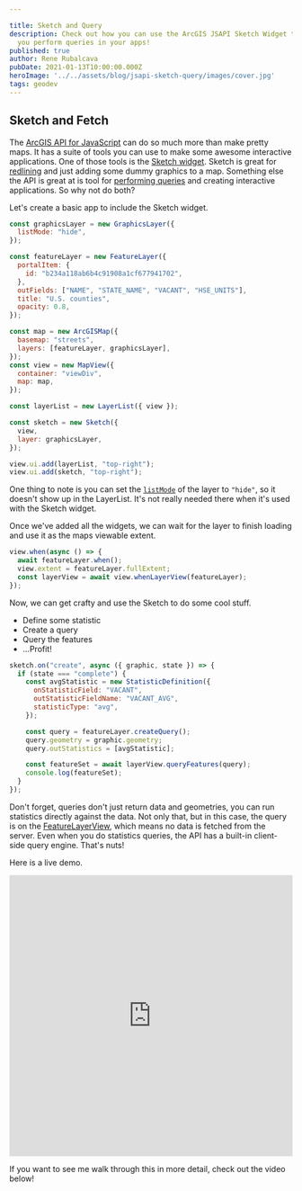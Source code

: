 ```yaml
---

title: Sketch and Query
description: Check out how you can use the ArcGIS JSAPI Sketch Widget to help
  you perform queries in your apps!
published: true
author: Rene Rubalcava
pubDate: 2021-01-13T10:00:00.000Z
heroImage: '../../assets/blog/jsapi-sketch-query/images/cover.jpg'
tags: geodev
---
```


## Sketch and Fetch

The [ArcGIS API for JavaScript](https://developers.arcgis.com/javascript/) can
do so much more than make pretty maps. It has a suite of tools you can use to
make some awesome interactive applications. One of those tools is the
[Sketch widget](https://developers.arcgis.com/javascript/latest/api-reference/esri-widgets-Sketch.html).
Sketch is great for
[redlining](https://youngarchitect.com/architecture-intern-101-architectural-redlines/)
and just adding some dummy graphics to a map. Something else the API is great at
is tool for
[performing queries](https://odoe.net/blog/client-side-fun-with-arcgis-api-for-javascript/)
and creating interactive applications. So why not do both?

Let's create a basic app to include the Sketch widget.

```js
const graphicsLayer = new GraphicsLayer({
  listMode: "hide",
});

const featureLayer = new FeatureLayer({
  portalItem: {
    id: "b234a118ab6b4c91908a1cf677941702",
  },
  outFields: ["NAME", "STATE_NAME", "VACANT", "HSE_UNITS"],
  title: "U.S. counties",
  opacity: 0.8,
});

const map = new ArcGISMap({
  basemap: "streets",
  layers: [featureLayer, graphicsLayer],
});
const view = new MapView({
  container: "viewDiv",
  map: map,
});

const layerList = new LayerList({ view });

const sketch = new Sketch({
  view,
  layer: graphicsLayer,
});

view.ui.add(layerList, "top-right");
view.ui.add(sketch, "top-right");
```

One thing to note is you can set the
[`listMode`](https://developers.arcgis.com/javascript/latest/api-reference/esri-layers-GraphicsLayer.html#listMode)
of the layer to `"hide"`, so it doesn't show up in the LayerList. It's not
really needed there when it's used with the Sketch widget.

Once we've added all the widgets, we can wait for the layer to finish loading
and use it as the maps viewable extent.

```js
view.when(async () => {
  await featureLayer.when();
  view.extent = featureLayer.fullExtent;
  const layerView = await view.whenLayerView(featureLayer);
});
```

Now, we can get crafty and use the Sketch to do some cool stuff.

- Define some statistic
- Create a query
- Query the features
- ...Profit!

```js
sketch.on("create", async ({ graphic, state }) => {
  if (state === "complete") {
    const avgStatistic = new StatisticDefinition({
      onStatisticField: "VACANT",
      outStatisticFieldName: "VACANT_AVG",
      statisticType: "avg",
    });

    const query = featureLayer.createQuery();
    query.geometry = graphic.geometry;
    query.outStatistics = [avgStatistic];

    const featureSet = await layerView.queryFeatures(query);
    console.log(featureSet);
  }
});
```

Don't forget, queries don't just return data and geometries, you can run
statistics directly against the data. Not only that, but in this case, the query
is on the
[FeatureLayerView](https://developers.arcgis.com/javascript/latest/api-reference/esri-views-layers-FeatureLayerView.html),
which means no data is fetched from the server. Even when you do statistics
queries, the API has a built-in client-side query engine. That's nuts!

Here is a live demo.

<iframe height="500" style="width: 100%;" scrolling="no" title="JSAPI Sketch and Query" src="https://codepen.io/odoe/embed/dypgdEG?height=265&theme-id=light&default-tab=js,result" frameborder="no" loading="lazy" allowtransparency="true" allowfullscreen="true">
  See the Pen <a href='https://codepen.io/odoe/pen/dypgdEG'>JSAPI Sketch and Query</a> by Rene Rubalcava
  (<a href='https://codepen.io/odoe'>@odoe</a>) on <a href='https://codepen.io'>CodePen</a>.
</iframe>

If you want to see me walk through this in more detail, check out the video
below!

<lite-youtube videoid="8eUMNAZ79gg"></lite-youtube>
